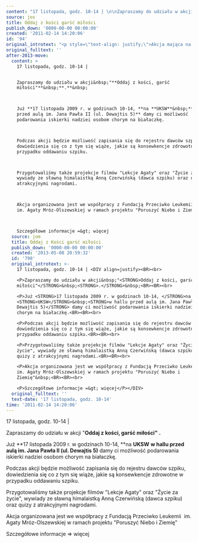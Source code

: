```yaml
---
content: "17 listopada, godz. 10-14 | \n\nZapraszamy do udziału w akcji&nbsp;\"**Oddaj z kości, garść miłości\"**&nbsp;**.**&nbsp;\n\n\nJuż **17 listopada 2009 r. w godzinach 10-14, **na **UKSW**&nbsp;**w hallu przed aulą im. Jana Pawła II (ul. Dewajtis 5)** damy ci możliwość podarowania iskierki nadziei osobom chorym na białaczkę.\n\n\nPodczas akcji będzie możliwość zapisania się do rejestru dawców szpiku, dowiedzienia się co z tym się wiąże, jakie są konsewkencje zdrowotne w przypadku oddawaniu szpiku.\n\n\nPrzygotowaliśmy także projekcje filmów \"Lekcje Agaty\" oraz \"Życie za życie\", wywiady ze sławną himalaistką Anną Czerwińską (dawca szpiku) oraz quizy z atrakcyjnymi nagrodami.\n\n\nAkcja organizowana jest we współpracy z Fundacją Przeciwko Leukemii&nbsp; im. Agaty Mróz-Olszewskiej w ramach projektu \"Poruszyć Niebo i Ziemię\"&nbsp;\n\n\nSzczegółowe informacje =&gt; więcej\n\n\n<!--CONTENT FROM OLD SERVER (jos before 2013): \nAkcja mająca na celu **rejestrację osób do banku dawców szpiku kostnego**. Zainaugurowana w marcu 2009 roku na Uniwersytecie Warszawskim pod nazwą \"Studencie, podziel się szpikiem\". Pierwsze \"Oddaj z kości garść miłości\" zorganizowało w listopadzie tego samego roku koło terenowe na UKSW. Do banku zapisały się wtedy 204 osoby, a patronat nad akcją objęły m.in. \"Rzeczpospolita\" i Media Markt. Współorganizujemy ją z Fundacją Przeciwko Leukemii. W kolejnych odsłonach do akcji włączyło się także koło na SGGW i członkowie Soli Deo z innych uczelni. Trzecia edycja akcji odbyła się 17 grudnia 2010 roku.\n\r\n\r\n\n\_\n\r\n\r\n\nRejestracji do banku dawców szpiku towarzyszą spotkania z dawcami i biorcami, projekcje filmów, wywiady ze znanymi osobami, które są już w rejestrze (m.in. himalaistką Anną Czerwińską i aktorką Joanną Jabłczyńską). Dla zapisujących się do banku czekają konkursy z nagrodami.\n\n-->"
source: jos
title: Oddaj z kości garść miłości
publish_down: '0000-00-00 00:00:00'
created: '2011-02-14 14:20:06'
id: '94'
original_introtext: "<p style=\"text-align: justify;\">Akcja mająca na celu <strong>rejestrację osób do banku dawców szpiku kostnego</strong>. Zainaugurowana w marcu 2009 roku na Uniwersytecie Warszawskim pod nazwą \"Studencie, podziel się szpikiem\". Pierwsze \"Oddaj z kości garść miłości\" zorganizowało w listopadzie tego samego roku koło terenowe na UKSW. Do banku zapisały się wtedy 204 osoby, a patronat nad akcją objęły m.in. \"Rzeczpospolita\" i Media Markt. Współorganizujemy ją z Fundacją Przeciwko Leukemii. W kolejnych odsłonach do akcji włączyło się także koło na SGGW i członkowie Soli Deo z innych uczelni. Trzecia edycja akcji odbyła się 17 grudnia 2010 roku.</p>\r\n<div style=\"text-align: justify;\"></div>\r\n<p style=\"text-align: justify;\">\_</p>\r\n<div style=\"text-align: justify;\"></div>\r\n<p style=\"text-align: justify;\">Rejestracji do banku dawców szpiku towarzyszą spotkania z dawcami i biorcami, projekcje filmów, wywiady ze znanymi osobami, które są już w rejestrze (m.in. himalaistką Anną Czerwińską i aktorką Joanną Jabłczyńską). Dla zapisujących się do banku czekają konkursy z nagrodami.</p>"
original_fulltext: ''
after-2013-move:
  content: >
    17 listopada, godz. 10-14 | 


    Zapraszamy do udziału w akcji&nbsp;"**Oddaj z kości, garść
    miłości"**&nbsp;**.**&nbsp;



    Już **17 listopada 2009 r. w godzinach 10-14, **na **UKSW**&nbsp;**w hallu
    przed aulą im. Jana Pawła II (ul. Dewajtis 5)** damy ci możliwość
    podarowania iskierki nadziei osobom chorym na białaczkę.



    Podczas akcji będzie możliwość zapisania się do rejestru dawców szpiku,
    dowiedzienia się co z tym się wiąże, jakie są konsewkencje zdrowotne w
    przypadku oddawaniu szpiku.



    Przygotowaliśmy także projekcje filmów "Lekcje Agaty" oraz "Życie za życie",
    wywiady ze sławną himalaistką Anną Czerwińską (dawca szpiku) oraz quizy z
    atrakcyjnymi nagrodami.



    Akcja organizowana jest we współpracy z Fundacją Przeciwko Leukemii&nbsp;
    im. Agaty Mróz-Olszewskiej w ramach projektu "Poruszyć Niebo i Ziemię"&nbsp;



    Szczegółowe informacje =&gt; więcej
  source: jom
  title: Oddaj z Kości garść miłości
  publish_down: '0000-00-00 00:00:00'
  created: '2013-05-08 20:59:32'
  id: '798'
  original_introtext: >-
    17 listopada, godz. 10-14 | <DIV align=justify><BR><br>

    <P>Zapraszamy do udziału w akcji&nbsp;"<STRONG>Oddaj z kości, garść
    miłości"</STRONG>&nbsp;<STRONG>.</STRONG>&nbsp;<BR><BR><br>

    <P>Już <STRONG>17 listopada 2009 r. w godzinach 10-14, </STRONG>na
    <STRONG>UKSW</STRONG>&nbsp;<STRONG>w hallu przed aulą im. Jana Pawła II (ul.
    Dewajtis 5)</STRONG> damy ci możliwość podarowania iskierki nadziei osobom
    chorym na białaczkę.<BR><BR><br>

    <P>Podczas akcji będzie możliwość zapisania się do rejestru dawców szpiku,
    dowiedzienia się co z tym się wiąże, jakie są konsewkencje zdrowotne w
    przypadku oddawaniu szpiku.<BR><BR><br>

    <P>Przygotowaliśmy także projekcje filmów "Lekcje Agaty" oraz "Życie za
    życie", wywiady ze sławną himalaistką Anną Czerwińską (dawca szpiku) oraz
    quizy z atrakcyjnymi nagrodami.<BR><BR><br>

    <P>Akcja organizowana jest we współpracy z Fundacją Przeciwko Leukemii&nbsp;
    im. Agaty Mróz-Olszewskiej w ramach projektu "Poruszyć Niebo i
    Ziemię"&nbsp;<BR><BR><br>

    <P>Szczegółowe informacje =&gt; więcej</P></DIV>
  original_fulltext: ''
  text-date: '17 listopada, godz. 10-14'
time: '2011-02-14 14:20:06'
---
```

17 listopada, godz. 10-14 | 

Zapraszamy do udziału w akcji&nbsp;"**Oddaj z kości, garść miłości"**&nbsp;**.**&nbsp;


Już **17 listopada 2009 r. w godzinach 10-14, **na **UKSW**&nbsp;**w hallu przed aulą im. Jana Pawła II (ul. Dewajtis 5)** damy ci możliwość podarowania iskierki nadziei osobom chorym na białaczkę.


Podczas akcji będzie możliwość zapisania się do rejestru dawców szpiku, dowiedzienia się co z tym się wiąże, jakie są konsewkencje zdrowotne w przypadku oddawaniu szpiku.


Przygotowaliśmy także projekcje filmów "Lekcje Agaty" oraz "Życie za życie", wywiady ze sławną himalaistką Anną Czerwińską (dawca szpiku) oraz quizy z atrakcyjnymi nagrodami.


Akcja organizowana jest we współpracy z Fundacją Przeciwko Leukemii&nbsp; im. Agaty Mróz-Olszewskiej w ramach projektu "Poruszyć Niebo i Ziemię"&nbsp;


Szczegółowe informacje =&gt; więcej


<!--CONTENT FROM OLD SERVER (jos before 2013): 
Akcja mająca na celu **rejestrację osób do banku dawców szpiku kostnego**. Zainaugurowana w marcu 2009 roku na Uniwersytecie Warszawskim pod nazwą "Studencie, podziel się szpikiem". Pierwsze "Oddaj z kości garść miłości" zorganizowało w listopadzie tego samego roku koło terenowe na UKSW. Do banku zapisały się wtedy 204 osoby, a patronat nad akcją objęły m.in. "Rzeczpospolita" i Media Markt. Współorganizujemy ją z Fundacją Przeciwko Leukemii. W kolejnych odsłonach do akcji włączyło się także koło na SGGW i członkowie Soli Deo z innych uczelni. Trzecia edycja akcji odbyła się 17 grudnia 2010 roku.



 



Rejestracji do banku dawców szpiku towarzyszą spotkania z dawcami i biorcami, projekcje filmów, wywiady ze znanymi osobami, które są już w rejestrze (m.in. himalaistką Anną Czerwińską i aktorką Joanną Jabłczyńską). Dla zapisujących się do banku czekają konkursy z nagrodami.

-->

<!--{{json:{"created_date":"2011-02-14 14:20:06","publish_down":"0000-00-00 00:00:00","id":"94"}}}-->